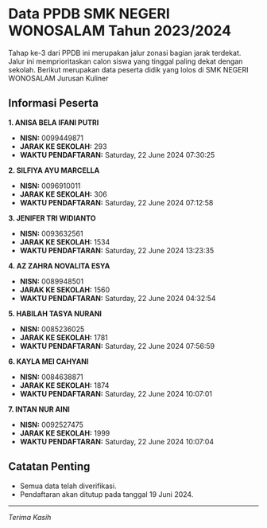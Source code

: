 # Data PPDB SMK NEGERI WONOSALAM Tahun 2023/2024
Tahap ke-3 dari PPDB ini merupakan jalur zonasi bagian jarak terdekat. Jalur ini memprioritaskan calon siswa yang tinggal paling dekat dengan sekolah.
Berikut merupakan data peserta didik yang lolos di SMK NEGERI WONOSALAM Jurusan Kuliner

## Informasi Peserta 
**1. ANISA BELA IFANI PUTRI**
- **NISN:** 0099449871
- **JARAK KE SEKOLAH:** 293
- **WAKTU PENDAFTARAN:** Saturday, 22 June 2024 07:30:25

**2. SILFIYA AYU MARCELLA**
- **NISN:** 0096910011
- **JARAK KE SEKOLAH:** 306
- **WAKTU PENDAFTARAN:** Saturday, 22 June 2024 07:12:58

**3. JENIFER TRI WIDIANTO**
- **NISN:** 0093632561
- **JARAK KE SEKOLAH:** 1534
- **WAKTU PENDAFTARAN:** Saturday, 22 June 2024 13:23:35

**4. AZ ZAHRA NOVALITA ESYA**
- **NISN:** 0089948501
- **JARAK KE SEKOLAH:** 1560
- **WAKTU PENDAFTARAN:** Saturday, 22 June 2024 04:32:54

**5. HABILAH TASYA NURANI**
- **NISN:** 0085236025
- **JARAK KE SEKOLAH:** 1781
- **WAKTU PENDAFTARAN:** Saturday, 22 June 2024 07:56:59

**6. KAYLA MEI CAHYANI**
- **NISN:** 0084638871
- **JARAK KE SEKOLAH:** 1874
- **WAKTU PENDAFTARAN:** Saturday, 22 June 2024 10:07:01

**7. INTAN NUR AINI**
- **NISN:** 0092527475
- **JARAK KE SEKOLAH:** 1999
- **WAKTU PENDAFTARAN:** Saturday, 22 June 2024 10:07:04

## Catatan Penting

- Semua data telah diverifikasi.
- Pendaftaran akan ditutup pada tanggal 19 Juni 2024.
---
_Terima Kasih_